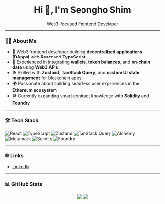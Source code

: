 <h1 align="center">Hi 👋, I'm Seongho Shim</h1>
<p align="center">Web3-focused Frontend Developer</p>

---

### 🧑‍💻 About Me
- 🧩 Web3 frontend developer building **decentralized applications (DApps)** with **React** and **TypeScript**
- 🔗 Experienced in integrating **wallets**, **token balances**, and **on-chain data** using **Web3 APIs**
- ⚙️ Skilled with **Zustand**, **TanStack Query**, and **custom UI state management** for blockchain apps
- 🌍 Passionate about building seamless user experiences in the **Ethereum ecosystem**
- 🛠️ Currently expanding smart contract knowledge with **Solidity** and **Foundry**

---

### 🛠️ Tech Stack
![React](https://img.shields.io/badge/-React-61DAFB?logo=react&logoColor=white&style=flat)
![TypeScript](https://img.shields.io/badge/-TypeScript-3178C6?logo=typescript&logoColor=white&style=flat)
![Zustand](https://img.shields.io/badge/-Zustand-000000?logo=Zustand&logoColor=white&style=flat)
![TanStack Query](https://img.shields.io/badge/-TanStack_Query-FF4154?style=flat&logo=react-query&logoColor=white)
![Alchemy](https://img.shields.io/badge/-Alchemy-141E3C?style=flat&logo=alchemy&logoColor=white)
![Metamask](https://img.shields.io/badge/-Metamask-F6851B?style=flat&logo=metamask&logoColor=white)
![Solidity](https://img.shields.io/badge/-Solidity-363636?logo=solidity&logoColor=white&style=flat)
![Foundry](https://img.shields.io/badge/-Foundry-000000?style=flat&logo=forge&logoColor=white)

---

### 🌐 Links
- [LinkedIn](https://www.linkedin.com/in/seongho-shim-580ba1284)
---

### 📊 GitHub Stats
<p align="center">
  <img src="https://github-readme-stats.vercel.app/api?username=tlatjdgh3778&show_icons=true&theme=react" />
  <img src="https://github-readme-stats.vercel.app/api/top-langs/?username=tlatjdgh3778&layout=compact&theme=react" />
</p>
